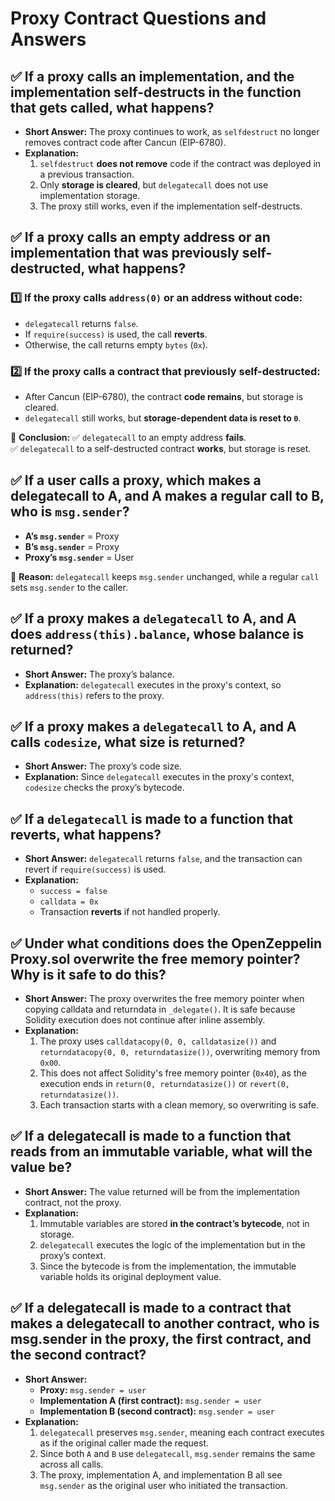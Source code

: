 # Proxy Contract Questions and Answers

## ✅ If a proxy calls an implementation, and the implementation self-destructs in the function that gets called, what happens?
- **Short Answer:** The proxy continues to work, as `selfdestruct` no longer removes contract code after Cancun (EIP-6780).
- **Explanation:**
  1. `selfdestruct` **does not remove** code if the contract was deployed in a previous transaction.
  2. Only **storage is cleared**, but `delegatecall` does not use implementation storage.
  3. The proxy still works, even if the implementation self-destructs.

## ✅ If a proxy calls an empty address or an implementation that was previously self-destructed, what happens?
### 1️⃣ If the proxy calls `address(0)` or an address without code:
- `delegatecall` returns `false`.
- If `require(success)` is used, the call **reverts**.
- Otherwise, the call returns empty `bytes` (`0x`).

### 2️⃣ If the proxy calls a contract that previously self-destructed:
- After Cancun (EIP-6780), the contract **code remains**, but storage is cleared.
- `delegatecall` still works, but **storage-dependent data is reset to `0`**.

📌 **Conclusion:**
✅ `delegatecall` to an empty address **fails**.  
✅ `delegatecall` to a self-destructed contract **works**, but storage is reset.

## ✅ If a user calls a proxy, which makes a delegatecall to A, and A makes a regular call to B, who is `msg.sender`?
- **A’s `msg.sender`** = Proxy  
- **B’s `msg.sender`** = Proxy  
- **Proxy’s `msg.sender`** = User  

📌 **Reason:** `delegatecall` keeps `msg.sender` unchanged, while a regular `call` sets `msg.sender` to the caller.

## ✅ If a proxy makes a `delegatecall` to A, and A does `address(this).balance`, whose balance is returned?
- **Short Answer:** The proxy’s balance.
- **Explanation:** `delegatecall` executes in the proxy's context, so `address(this)` refers to the proxy.

## ✅ If a proxy makes a `delegatecall` to A, and A calls `codesize`, what size is returned?
- **Short Answer:** The proxy’s code size.
- **Explanation:** Since `delegatecall` executes in the proxy's context, `codesize` checks the proxy’s bytecode.

## ✅ If a `delegatecall` is made to a function that reverts, what happens?
- **Short Answer:** `delegatecall` returns `false`, and the transaction can revert if `require(success)` is used.
- **Explanation:**
  - `success = false`
  - `calldata = 0x`
  - Transaction **reverts** if not handled properly.

## ✅ Under what conditions does the OpenZeppelin Proxy.sol overwrite the free memory pointer? Why is it safe to do this?

- **Short Answer:** The proxy overwrites the free memory pointer when copying calldata and returndata in `_delegate()`. It is safe because Solidity execution does not continue after inline assembly.
- **Explanation:**
  1. The proxy uses `calldatacopy(0, 0, calldatasize())` and `returndatacopy(0, 0, returndatasize())`, overwriting memory from `0x00`.
  2. This does not affect Solidity's free memory pointer (`0x40`), as the execution ends in `return(0, returndatasize())` or `revert(0, returndatasize())`.
  3. Each transaction starts with a clean memory, so overwriting is safe.

## ✅ If a delegatecall is made to a function that reads from an immutable variable, what will the value be?

- **Short Answer:** The value returned will be from the implementation contract, not the proxy.
- **Explanation:**
  1. Immutable variables are stored **in the contract’s bytecode**, not in storage.
  2. `delegatecall` executes the logic of the implementation but in the proxy’s context.
  3. Since the bytecode is from the implementation, the immutable variable holds its original deployment value.

## ✅ If a delegatecall is made to a contract that makes a delegatecall to another contract, who is msg.sender in the proxy, the first contract, and the second contract?

- **Short Answer:**
  - **Proxy:** `msg.sender = user`
  - **Implementation A (first contract):** `msg.sender = user`
  - **Implementation B (second contract):** `msg.sender = user`
- **Explanation:**
  1. `delegatecall` preserves `msg.sender`, meaning each contract executes as if the original caller made the request.
  2. Since both `A` and `B` use `delegatecall`, `msg.sender` remains the same across all calls.
  3. The proxy, implementation A, and implementation B all see `msg.sender` as the original user who initiated the transaction.


